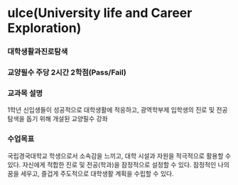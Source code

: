 # ulce(University life and Career Exploration)
### 대학생활과진로탐색 
### 교양필수 주당 2시간 2학점(Pass/Fail)
### 교과목 설명
1학년 신입생들이 성공적으로 대학생활에 적응하고, 광역학부제 입학생의 진로 및 전공탐색을 돕기 위해 개설된 교양필수 강좌
### 수업목표
국립경국대학교 학생으로서 소속감을 느끼고, 대학 시설과 자원을 적극적으로 활용할 수 있다. 
자신에게 적합한 진로 및 전공(학과)을 잠정적으로 설정할 수 있다. 
잠정적인 나의 꿈을 세우고, 즐겁게 주도적으로 대학생활 계획을 수립할 수 있다. 

